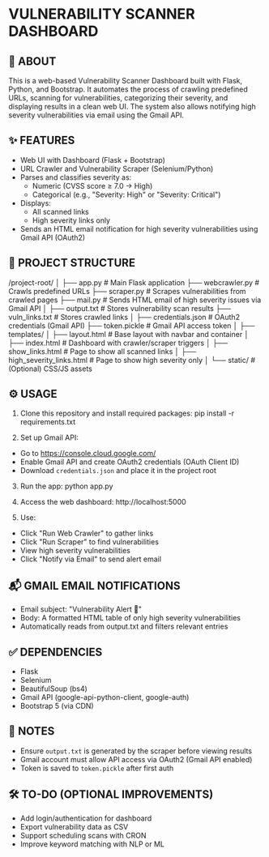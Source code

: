 VULNERABILITY SCANNER DASHBOARD
===============================

📌 ABOUT
--------
This is a web-based Vulnerability Scanner Dashboard built with Flask, Python, and Bootstrap. It automates the process of crawling predefined URLs, scanning for vulnerabilities, categorizing their severity, and displaying results in a clean web UI. The system also allows notifying high severity vulnerabilities via email using the Gmail API.

✨ FEATURES
----------
- Web UI with Dashboard (Flask + Bootstrap)
- URL Crawler and Vulnerability Scraper (Selenium/Python)
- Parses and classifies severity as:
    - Numeric (CVSS score ≥ 7.0 → High)
    - Categorical (e.g., "Severity: High" or "Severity: Critical")
- Displays:
    - All scanned links
    - High severity links only
- Sends an HTML email notification for high severity vulnerabilities using Gmail API (OAuth2)

📁 PROJECT STRUCTURE
--------------------
/project-root/
│
├── app.py                     # Main Flask application
├── webcrawler.py              # Crawls predefined URLs
├── scraper.py                 # Scrapes vulnerabilities from crawled pages
├── mail.py                    # Sends HTML email of high severity issues via Gmail API
│
├── output.txt                 # Stores vulnerability scan results
├── vuln_links.txt             # Stores crawled links
│
├── credentials.json           # OAuth2 credentials (Gmail API)
├── token.pickle               # Gmail API access token
│
├── templates/
│   ├── layout.html            # Base layout with navbar and container
│   ├── index.html             # Dashboard with crawler/scraper triggers
│   ├── show_links.html        # Page to show all scanned links
│   ├── high_severity_links.html  # Page to show high severity only
│
└── static/                    # (Optional) CSS/JS assets

⚙️ USAGE
--------
1. Clone this repository and install required packages:
   pip install -r requirements.txt


2. Set up Gmail API:
- Go to https://console.cloud.google.com/
- Enable Gmail API and create OAuth2 credentials (OAuth Client ID)
- Download `credentials.json` and place it in the project root

3. Run the app:
   python app.py

4. Access the web dashboard:
   http://localhost:5000

5. Use:
- Click "Run Web Crawler" to gather links
- Click "Run Scraper" to find vulnerabilities
- View high severity vulnerabilities
- Click "Notify via Email" to send alert email

📬 GMAIL EMAIL NOTIFICATIONS
----------------------------
- Email subject: "Vulnerability Alert 🚨"
- Body: A formatted HTML table of only high severity vulnerabilities
- Automatically reads from output.txt and filters relevant entries

✅ DEPENDENCIES
---------------
- Flask
- Selenium
- BeautifulSoup (bs4)
- Gmail API (google-api-python-client, google-auth)
- Bootstrap 5 (via CDN)

📌 NOTES
--------
- Ensure `output.txt` is generated by the scraper before viewing results
- Gmail account must allow API access via OAuth2 (Gmail API enabled)
- Token is saved to `token.pickle` after first auth

🛠️ TO-DO (OPTIONAL IMPROVEMENTS)
-------------------------------
- Add login/authentication for dashboard
- Export vulnerability data as CSV
- Support scheduling scans with CRON
- Improve keyword matching with NLP or ML


